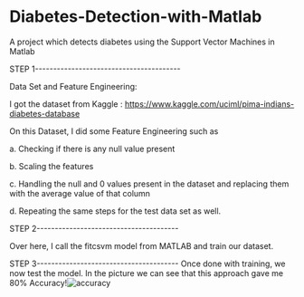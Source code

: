 # Diabetes-Detection-with-Matlab
A project which detects diabetes using the Support Vector Machines in Matlab

STEP 1----------------------------------------

Data Set and Feature Engineering:

I got the dataset from Kaggle : https://www.kaggle.com/uciml/pima-indians-diabetes-database

On this Dataset, I did some Feature Engineering such as 

a. Checking if there is any null value present

b. Scaling the features

c. Handling the null and 0 values present in the dataset and replacing them with the average value of that column

d. Repeating the same steps for the test data set as well. 

STEP 2---------------------------------------

Over here, I call the fitcsvm model from MATLAB and train our dataset.

STEP 3---------------------------------------
Once done with training, we now test the model. In the picture we can see that this approach gave me 80% 
Accuracy!![accuracy](https://user-images.githubusercontent.com/51987596/131337469-c6dfed39-b92e-4bb4-89ee-dc801defa589.png)

